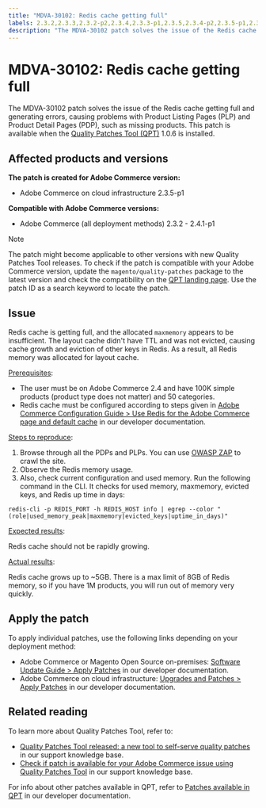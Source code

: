 ```yaml
---
title: "MDVA-30102: Redis cache getting full"
labels: 2.3.2,2.3.3,2.3.2-p2,2.3.4,2.3.3-p1,2.3.5,2.3.4-p2,2.3.5-p1,2.3.5-p2,2.3.6,2.3.6-p1,2.3.7,2.4.0,2.4.0-p1,2.4.1,2.4.1-p1,QPT 1.0.6,QPT patches,Magento Commerce,Magento Commerce Cloud,Quality Patches Tool,Redis,cache,memory,missing products,support tools,Adobe Commerce,cloud infrastructure,on-premises
description: "The MDVA-30102 patch solves the issue of the Redis cache getting full and generating errors, causing problems with Product Listing Pages (PLP) and Product Detail Pages (PDP), such as missing products. This patch is available when the [Quality Patches Tool (QPT)](https://devdocs.magento.com/guides/v2.4/comp-mgr/patching.html#mqp) 1.0.6 is installed."
---
```


# MDVA-30102: Redis cache getting full

The MDVA-30102 patch solves the issue of the Redis cache getting full and generating errors, causing problems with Product Listing Pages (PLP) and Product Detail Pages (PDP), such as missing products. This patch is available when the [Quality Patches Tool (QPT)](https://devdocs.magento.com/guides/v2.4/comp-mgr/patching.html#mqp) 1.0.6 is installed.

## Affected products and versions

**The patch is created for Adobe Commerce version:**

* Adobe Commerce on cloud infrastructure 2.3.5-p1

**Compatible with Adobe Commerce versions:**

* Adobe Commerce (all deployment methods) 2.3.2 - 2.4.1-p1

>[!NOTE]
>
>The patch might become applicable to other versions with new Quality Patches Tool releases. To check if the patch is compatible with your Adobe Commerce version, update the `magento/quality-patches` package to the latest version and check the compatibility on the [QPT landing page](https://devdocs.magento.com/quality-patches/tool.html#patch-grid). Use the patch ID as a search keyword to locate the patch.

## Issue

Redis cache is getting full, and the allocated `maxmemory` appears to be insufficient. The layout cache didn't have TTL and was not evicted, causing cache growth and eviction of other keys in Redis. As a result, all Redis memory was allocated for layout cache.

<u>Prerequisites</u>:

* The user must be on Adobe Commerce 2.4 and have 100K simple products (product type does not matter) and 50 categories.
* Redis cache must be configured according to steps given in [Adobe Commerce Configuration Guide > Use Redis for the Adobe Commerce page and default cache](https://devdocs.magento.com/guides/v2.4/config-guide/redis/redis-pg-cache.html#example-command) in our developer documentation.

<u>Steps to reproduce</u>:

1. Browse through all the PDPs and PLPs. You can use [OWASP ZAP](https://owasp.org/www-project-zap/) to crawl the site.
1. Observe the Redis memory usage.
1. Also, check current configuration and used memory. Run the following command in the CLI. It checks for used memory, maxmemory, evicted keys, and Redis up time in days:

```clike
redis-cli -p REDIS_PORT -h REDIS_HOST info | egrep --color "(role|used_memory_peak|maxmemory|evicted_keys|uptime_in_days)"
```

<u>Expected results</u>:

Redis cache should not be rapidly growing.

<u>Actual results</u>:

Redis cache grows up to ~5GB. There is a max limit of 8GB of Redis memory, so if you have 1M products, you will run out of memory very quickly.

## Apply the patch

To apply individual patches, use the following links depending on your deployment method:

* Adobe Commerce or Magento Open Source on-premises: [Software Update Guide > Apply Patches](https://devdocs.magento.com/guides/v2.4/comp-mgr/patching/mqp.html) in our developer documentation.
* Adobe Commerce on cloud infrastructure: [Upgrades and Patches > Apply Patches](https://devdocs.magento.com/cloud/project/project-patch.html) in our developer documentation.

## Related reading

To learn more about Quality Patches Tool, refer to:

* [Quality Patches Tool released: a new tool to self-serve quality patches](https://support.magento.com/hc/en-us/articles/360047139492) in our support knowledge base.
* [Check if patch is available for your Adobe Commerce issue using Quality Patches Tool](https://support.magento.com/hc/en-us/articles/360047125252) in our support knowledge base.

For info about other patches available in QPT, refer to [Patches available in QPT](https://devdocs.magento.com/quality-patches/tool.html#patch-grid) in our developer documentation. 